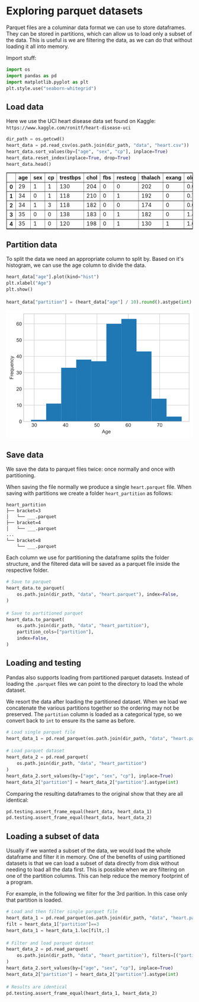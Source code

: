 # Exploring parquet datasets

Parquet files are a columinar data format we can use to store dataframes. They can be stored in partitions, which can allow us to load only a subset of the data. This is useful is we are filtering the data, as we can do that without loading it all into memory.

Import stuff:


```python
import os
import pandas as pd
import matplotlib.pyplot as plt
plt.style.use("seaborn-whitegrid")
```

## Load data
Here we use the UCI heart disease data set found on Kaggle:  
`https://www.kaggle.com/ronitf/heart-disease-uci`


```python
dir_path = os.getcwd()
heart_data = pd.read_csv(os.path.join(dir_path, "data", "heart.csv"))
heart_data.sort_values(by=["age", "sex", "cp"], inplace=True)
heart_data.reset_index(inplace=True, drop=True)
heart_data.head()
```




<div>
<style scoped>
    .dataframe tbody tr th:only-of-type {
        vertical-align: middle;
    }

    .dataframe tbody tr th {
        vertical-align: top;
    }

    .dataframe thead th {
        text-align: right;
    }
</style>
<table border="1" class="dataframe">
  <thead>
    <tr style="text-align: right;">
      <th></th>
      <th>age</th>
      <th>sex</th>
      <th>cp</th>
      <th>trestbps</th>
      <th>chol</th>
      <th>fbs</th>
      <th>restecg</th>
      <th>thalach</th>
      <th>exang</th>
      <th>oldpeak</th>
      <th>slope</th>
      <th>ca</th>
      <th>thal</th>
      <th>target</th>
    </tr>
  </thead>
  <tbody>
    <tr>
      <th>0</th>
      <td>29</td>
      <td>1</td>
      <td>1</td>
      <td>130</td>
      <td>204</td>
      <td>0</td>
      <td>0</td>
      <td>202</td>
      <td>0</td>
      <td>0.0</td>
      <td>2</td>
      <td>0</td>
      <td>2</td>
      <td>1</td>
    </tr>
    <tr>
      <th>1</th>
      <td>34</td>
      <td>0</td>
      <td>1</td>
      <td>118</td>
      <td>210</td>
      <td>0</td>
      <td>1</td>
      <td>192</td>
      <td>0</td>
      <td>0.7</td>
      <td>2</td>
      <td>0</td>
      <td>2</td>
      <td>1</td>
    </tr>
    <tr>
      <th>2</th>
      <td>34</td>
      <td>1</td>
      <td>3</td>
      <td>118</td>
      <td>182</td>
      <td>0</td>
      <td>0</td>
      <td>174</td>
      <td>0</td>
      <td>0.0</td>
      <td>2</td>
      <td>0</td>
      <td>2</td>
      <td>1</td>
    </tr>
    <tr>
      <th>3</th>
      <td>35</td>
      <td>0</td>
      <td>0</td>
      <td>138</td>
      <td>183</td>
      <td>0</td>
      <td>1</td>
      <td>182</td>
      <td>0</td>
      <td>1.4</td>
      <td>2</td>
      <td>0</td>
      <td>2</td>
      <td>1</td>
    </tr>
    <tr>
      <th>4</th>
      <td>35</td>
      <td>1</td>
      <td>0</td>
      <td>120</td>
      <td>198</td>
      <td>0</td>
      <td>1</td>
      <td>130</td>
      <td>1</td>
      <td>1.6</td>
      <td>1</td>
      <td>0</td>
      <td>3</td>
      <td>0</td>
    </tr>
  </tbody>
</table>
</div>



## Partition data
To split the data we need an appropriate column to split by. Based on it's histogram, we can use the age column to divide the data.


```python
heart_data["age"].plot(kind="hist")
plt.xlabel("Age")
plt.show()

heart_data["partition"] = (heart_data["age"] / 10).round().astype(int)
```


![svg](parquet_datasets_files/parquet_datasets_5_0.svg)


## Save data
We save the data to parquet files twice: once normally and once with partitioning.

When saving the file normally we produce a single `heart.parquet` file. When saving with partitions we create a folder `heart_partition` as follows:
```
heart_partition
├── bracket=3
│   └── ___.parquet
├── bracket=4
│   └── ___.parquet
...
└── bracket=8
    └── ___.parquet
```

Each column we use for partitioning the dataframe splits the folder structure, and the filtered data will be saved as a parquet file inside the respective folder.


```python
# Save to parquet
heart_data.to_parquet(
    os.path.join(dir_path, "data", "heart.parquet"), index=False,
)

# Save to partitioned parquet
heart_data.to_parquet(
    os.path.join(dir_path, "data", "heart_partition"),
    partition_cols=["partition"],
    index=False,
)
```

## Loading and testing
Pandas also supports loading from partitioned parquet datasets. Instead of loading the `.parquet` files we can point to the directory to load the whole dataset.

We resort the data after loading the partitioned dataset. When we load we concatenate the various partitions together so the ordering may not be preserved.
The `partition` column is loaded as a categorical type, so we convert back to `int` to ensure its the same as before.


```python
# Load single parquet file
heart_data_1 = pd.read_parquet(os.path.join(dir_path, "data", "heart.parquet"))

# Load parquet dataset
heart_data_2 = pd.read_parquet(
    os.path.join(dir_path, "data", "heart_partition")
)
heart_data_2.sort_values(by=["age", "sex", "cp"], inplace=True)
heart_data_2["partition"] = heart_data_2["partition"].astype(int)
```

Comparing the resulting dataframes to the original show that they are all identical:


```python
pd.testing.assert_frame_equal(heart_data, heart_data_1)
pd.testing.assert_frame_equal(heart_data, heart_data_2)
```

## Loading a subset of data
Usually if we wanted a subset of the data, we would load the whole dataframe and filter it in memory.
One of the benefits of using partitioned datasets is that we can load a subset of data directly from disk without needing to load all the data first.
This is possible when we are filtering on one of the partition columns. This can help reduce the memory footprint of a program.

For example, in the following we filter for the 3rd parition. In this case only that partition is loaded.


```python
# Load and then filter single parquet file
heart_data_1 = pd.read_parquet(os.path.join(dir_path, "data", "heart.parquet"))
filt = heart_data_1["partition"]==3
heart_data_1 = heart_data_1.loc[filt,:]

# Filter and load parquet dataset
heart_data_2 = pd.read_parquet(
    os.path.join(dir_path, "data", "heart_partition"), filters=[("partition", '=', '3')]
)
heart_data_2.sort_values(by=["age", "sex", "cp"], inplace=True)
heart_data_2["partition"] = heart_data_2["partition"].astype(int)

# Results are identical
pd.testing.assert_frame_equal(heart_data_1, heart_data_2)
```
